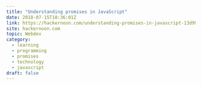 ```yaml
---
title: "Understanding promises in JavaScript"
date: 2018-07-15T18:36:01Z
link: https://hackernoon.com/understanding-promises-in-javascript-13d99df067c1?source=rss----3a8144eabfe3---4&utm_medium=RSS&utm_source=hune
site: hackernoon.com
topic: Webdev
category:
  - learning
  - programming
  - promises
  - technology
  - javascript
draft: false
---
```

